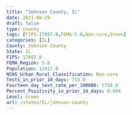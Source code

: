 ```yaml
---
title: "Johnson County, IL"
date: 2021-06-29
draft: false
type: county
tags: [FIPS:17087.0,FEMA:5.0,Non-core,Green]
categories: [IL]
County: Johnson County
State: IL
FIPS: 17087.0
FEMA_Region: 5.0
Population: 12417.0
NCHS_Urban_Rural_Classification: Non-core
Tests_in_prior_14_days: 715.0
Fourteen_day_test_rate_per_100000: 5758.0
Percent_Positivity_in_prior_14_days: 0.004
Level: Green
url: /states/IL/johnson-county
---
```



